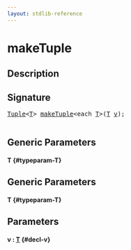 ```yaml
---
layout: stdlib-reference
---
```


# makeTuple

## Description





## Signature 

<pre>
<a href="/stdlib-reference/types/Tuple/index">Tuple</a>&lt;<a href="/stdlib-reference/types/Tuple/index#typeparam-T" class="code_type">T</a>&gt; <a href="/stdlib-reference/global-decls/makeTuple">makeTuple</a>&lt;each <a href="/stdlib-reference/global-decls/makeTuple#typeparam-T" class="code_type">T</a>&gt;(<a href="/stdlib-reference/global-decls/makeTuple#typeparam-T" class="code_type">T</a> <a href="/stdlib-reference/global-decls/makeTuple#decl-v" class="code_param">v</a>);

</pre>

## Generic Parameters

#### T {#typeparam-T}

## Generic Parameters

#### T {#typeparam-T}

## Parameters

#### v  : [T](/stdlib-reference/global-decls/makeTuple#typeparam-T) {#decl-v}

